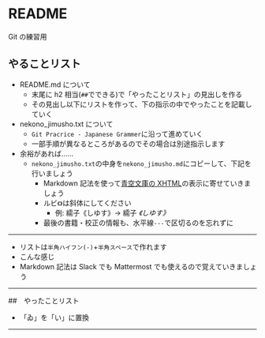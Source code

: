 # README

Git の練習用

## やることリスト

- README.md について
  - 末尾に h2 相当(`##`でできる)で「やったことリスト」の見出しを作る
  - その見出し以下にリストを作って、下の指示の中でやったことを記載していく
- nekono_jimusho.txt について
  - `Git Pracrice - Japanese Grammer`に沿って進めていく
  - 一部手順が異なるところがあるのでその場合は別途指示します
- 余裕があれば……
  - `nekono_jimusho.txt`の中身を`nekono_jimusho.md`にコピーして、下記を行いましょう
    - Markdown 記法を使って[青空文庫の XHTML](https://www.aozora.gr.jp/cards/000081/files/464_19941.html)の表示に寄せていきましょう
    - ルビ`《》`は斜体にしてください
      - 例: 繻子《しゆす》→ 繻子 _《しゆす》_
    - 最後の書籍・校正の情報も、水平線`---`で区切るのを忘れずに

---

- リストは`半角ハイフン(-)`+`半角スペース`で作れます
- こんな感じ
- Markdown 記法は Slack でも Mattermost でも使えるので覚えていきましょう

---

##　やったことリスト

- 「ゐ」を「い」に置換

---
